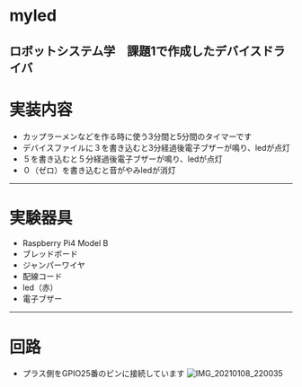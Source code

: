 # myled
ロボットシステム学　課題1で作成したデバイスドライバ
---
# 実装内容
- カップラーメンなどを作る時に使う3分間と5分間のタイマーです
- デバイスファイルに３を書き込むと3分経過後電子ブザーが鳴り、ledが点灯
- ５を書き込むと５分経過後電子ブザーが鳴り、ledが点灯
- ０（ゼロ）を書き込むと音がやみledが消灯
---
# 実験器具
- Raspberry Pi4 Model B
- ブレッドボード
- ジャンパーワイヤ
- 配線コード
- led（赤）
- 電子ブザー
---
# 回路
- プラス側をGPIO25番のピンに接続しています
![IMG_20210108_220035](https://user-images.githubusercontent.com/72371850/104026586-7ec5af00-5209-11eb-9e8c-f8dcd1c64ace.jpg)



